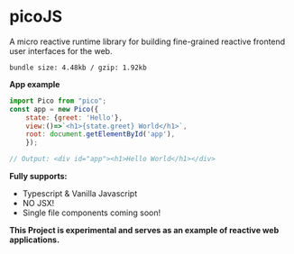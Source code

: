 # picoJS

A micro reactive runtime library for building fine-grained reactive frontend user interfaces for the web.

`bundle size: 4.48kb / gzip: 1.92kb`

**App example**
```js
import Pico from "pico";
const app = new Pico({
    state: {greet: 'Hello'},
    view:()=>`<h1>{state.greet} World</h1>`,
    root: document.getElementById('app'),
    });

// Output: <div id="app"><h1>Hello World</h1></div>
```


**Fully supports:**

- Typescript & Vanilla Javascript
- NO JSX!
- Single file components coming soon!

**This Project is experimental and serves as an example of reactive web applications.**


